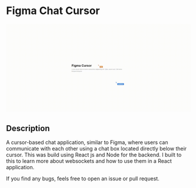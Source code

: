 # Figma Chat Cursor

![Preview](https://github.com/Erik3010/figma-chat-cursor/blob/master/preview/preview.gif?raw=true)

## Description

A cursor-based chat application, similar to Figma, where users can communicate with each other using a chat box located directly below their cursor. This was build using React js and Node for the backend. I built to this to learn more about websockets and how to use them in a React application.

If you find any bugs, feels free to open an issue or pull request.
